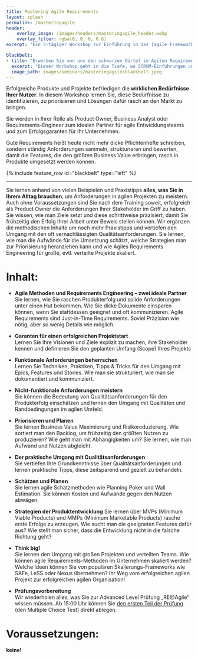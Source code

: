 ```yaml
---
title: Mastering Agile Requirements
layout: splash
permalink: /masteringagile
header:
    overlay_image: /images/headers/masteringagile_header.webp
    overlay_filter: rgba(0, 0, 0, 0.6)
excerpt: "Ein 3-tägiger Workshop zur Einführung in das [agile Framework req42](/req42-im-ueberblick) vom agilen Duo Peter Hruschka und Markus Meuten"

blackbelt:
- title: "Erwerben Sie von uns den schwarzen Gürtel im Agilen Requirements Engineering!"
  excerpt: "Dieser Workshop geht in die Tiefe, wo SCRUM-Einführungen und Product Owner Kurse aufhören. Sie lernen das Handwerkszeug und jede Menge „Good Practices“ für erfolgreiche agile Projekte."
  image_path: images/seminars/masteringagile/blackbelt.jpeg
---
```

<div class="splash_text" markdown="1"> 

Erfolgreiche Produkte und Projekte befriedigen die **wirklichen Bedürfnisse Ihrer Nutzer**. In diesem Workshop lernen Sie, diese Bedürfnisse zu identifizieren, zu priorisieren und Lösungen dafür rasch an den Markt zu bringen.

Sie werden in Ihrer Rolle als Product Owner, Business Analyst oder Requirements-Engineer zum idealen Partner für agile Entwicklungsteams und zum Erfolgsgaranten für Ihr Unternehmen.

Gute Requirements heißt heute nicht mehr dicke Pflichtenhefte schreiben, sondern ständig Anforderungen sammeln, strukturieren und bewerten, damit die Features, die den größten Business Value erbringen, rasch in Produkte umgesetzt werden können.

<div class="blue_box">

{% include feature_row id="blackbelt" type="left" %}

</div>

<hr class="blue-sep">

Sie lernen anhand von vielen Beispielen und Praxistipps **alles, was Sie in Ihrem Alltag brauchen**, um Anforderungen in 
agilen Projekten zu meistern. Auch ohne Voraussetzungen sind Sie nach dem Training soweit, 
erfolgreich als Product Owner die Anforderungen Ihrer Stakeholder im Griff zu haben. 
Sie wissen, wie man Ziele setzt und diese schrittweise präzisiert, damit Sie frühzeitig den Erfolg Ihrer Arbeit 
unter Beweis stellen können. Wir ergänzen die methodischen Inhalte um noch mehr Praxistipps und vertiefen den 
Umgang mit den oft vernachlässigten Qualitätsanforderungen. Sie lernen, wie man die Aufwände für die Umsetzung schätzt, 
welche Strategien man zur Priorisierung heranziehen kann und wie Agiles Requirements Engineering für große, 
evtl. verteilte Projekte skaliert.

# Inhalt: 
* **Agile Methoden und Requirements Engineering – zwei ideale Partner**  
Sie lernen, wie Sie raschen Produkterfolg und solide Anforderungen unter einen Hut bekommen. Wie Sie dicke Dokumente einsparen können, wenn Sie stattdessen geeignet und oft kommunizieren. Agile Requirements sind Just-in-Time Requirements. Soviel Präzision wie nötig, aber so wenig Details wie möglich.

* **Garanten für einen erfolgreichen Projektstart**  
Lernen Sie Ihre Visionen und Ziele explizit zu machen, ihre Stakeholder kennen und definieren Sie den geplanten Umfang (Scope) Ihres Projekts

* **Funktionale Anforderungen beherrschen**  
Lernen Sie Techniken, Praktiken, Tipps & Tricks für den Umgang mit Epics, Features und Stories. Wie man sie strukturiert, wie man sie dokumentiert und kommuniziert.

* **Nicht-funktionale Anforderungen meistern**  
Sie können die Bedeutung von Qualitätsanforderungen für den Produkterfolg einschätzen und lernen den Umgang mit Qualitäten und Randbedingungen im agilen Umfeld.

* **Priorisieren und Planen**  
Sie lernen Business Value Maximierung und Risikoreduzierung. Wie sortiert man den Backlog, um frühzeitig den größten Nutzen zu produzieren? Wie geht man mit Abhängigkeiten um? Sie lernen, wie man Aufwand und Nutzen abgleicht.

* **Der praktische Umgang mit Qualitätsanforderungen**  
Sie vertiefen Ihre Grundkenntnisse über Qualitätsanforderungen und lernen praktische Tipps, diese zeitsparend und gezielt zu behandeln.

* **Schätzen und Planen**  
Sie lernen agile Schätzmethoden wie Planning Poker und Wall Estimation. Sie können Kosten und Aufwände gegen den Nutzen abwägen.

* **Strategien der Produktentwicklung**
Sie lernen über MVPs (Minimum Viable Products) und MMPs (Minimum Marketable Products) rasche erste Erfolge zu erzeugen. Wie sucht man die geeigneten Features dafür aus? Wie stellt man sicher, dass die Entwicklung nicht in die falsche Richtung geht?

* **Think big!**  
Sie lernen den Umgang mit großen Projekten und verteilten Teams. Wie können agile Requirements-Methoden im Unternehmen skaliert werden? Welche Ideen können Sie von populären Skalierungs-Frameworks wie SAFe, LeSS oder Nexus übernehmen? Ihr Weg vom erfolgreichen agilen Projekt zur erfolgreichen agilen Organisation!

* **Prüfungsvorbereitung**  
Wir wiederholen alles, was Sie zur Advanced Level Prüfung „RE@Agile“ wissen müssen. Ab 15:00 Uhr können Sie [den ersten Teil der Prüfung](/ireb-zertifizierungen) (den Multiple Choice Test) direkt ablegen.

# Voraussetzungen:
**keine!**
</div>